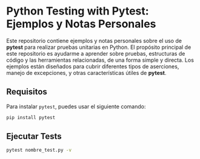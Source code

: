 # Python Testing with Pytest: Ejemplos y Notas Personales

Este repositorio contiene ejemplos y notas personales sobre el uso de **pytest** para realizar pruebas unitarias en Python. El propósito principal de este repositorio es ayudarme a aprender sobre pruebas, estructuras de código y las herramientas relacionadas, de una forma simple y directa. Los ejemplos están diseñados para cubrir diferentes tipos de aserciones, manejo de excepciones, y otras características útiles de **pytest**.

## Requisitos

Para instalar `pytest`, puedes usar el siguiente comando:

```bash
pip install pytest
```

## Ejecutar Tests
```bash
pytest nombre_test.py -v
```